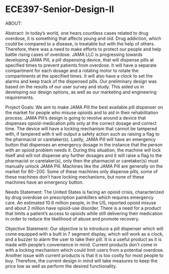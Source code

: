 # ECE397-Senior-Design-II
ABOUT:

Abstract:
	In today’s world, one hears countless cases related to drug overdose, it is something that affects young and old. Drug addiction, which could be compared to a disease,
  is treatable but with the help of others. Therefore, there was a need to make efforts to protect our people and help battle rising cases of overdose. JAMA LLC is 
  progressing towards developing JAMA Pill, a pill dispensing device, that will dispense pills at specified times to prevent patients from overdose. It will have a 
  separate compartment for each dosage and a rotating motor to rotate the compartments at the specified times. It will also have a clock to set the alarms and keep track 
  of the dispensed pills. Our preliminary design was based on the results of our user survey and study. This aided us in developing our design options, as well as our 
  marketing and engineering requirements.

Project Goals:
	We aim to make JAMA Pill the best available pill dispenser on the market for people who misuse opioids and to aid in their rehabilitation process. JAMA Pill’s design is 
  going to revolve around a device that dispenses opioid-medication pills only at the correct dosage and correct time. The device will have a locking mechanism that cannot 
  be tampered with, if tampered with it will output a safety action such as raising a flag to the pharmacist or caretaker(s). Lastly, JAMA Pill will have an emergency 
  button that dispenses an emergency dosage in the instance that the person with an opioid problem needs it. During this situation, the machine will lock itself and will 
  not dispense any further dosages and it will raise a flag to the pharmacist or caretaker(s), only then the pharmacist or caretaker(s) must manually unlock JAMA Pill. 
  Machines like the JAMA Pill are generally on the market for $80-$200. Some of these machines only dispense pills, some of these machines don’t have locking mechanisms, 
  but none of these machines have an emergency button.

Needs Statement:
  The United States is facing an opioid crisis, characterized by drug overdose on prescription painkillers which requires emergency care. An estimated 10.6 million people,
  in the US, reported opioid misuse and about 2 million have opioid-use disorder. There is a need for a product that limits a patient’s access to opioids while still 
  delivering their medication in order to reduce the likelihood of abuse and promote recovery.

Objective Statement:
  Our objective is to introduce a pill dispenser which will come equipped with a built in 7 segment display, which will work as a clock, and a buzzer to alarm the user to
  take their pill. It is a useful product as it is made with people’s convenience in mind. Current products don’t come in with a locking mechanism which could limit users
  from a potential overdose. Another issue with current products is that it is too costly for most people to buy. Therefore, the current design in mind will take measures
  to keep the price low as well as perform the desired functionality.
